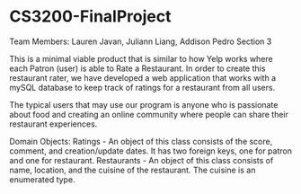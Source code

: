 # CS3200-FinalProject
Team Members: Lauren Javan, Juliann Liang, Addison Pedro
Section 3

This is a minimal viable product that is similar to how Yelp works where each Patron (user) is able to Rate a Restaurant. In order to create this restaurant rater, we have developed a web application that works with a mySQL database to keep track of ratings for a restaurant from all users. 

The typical users that may use our program is anyone who is passionate about food and creating an online community where people can share their restaurant experiences.

Domain Objects:
Ratings - An object of this class consists of the score, comment, and creation/update dates. It has two foreign keys, one for patron and one for restaurant.
Restaurants - An object of this class consists of name, location, and the cuisine of the restaurant. The cuisine is an enumerated type.
